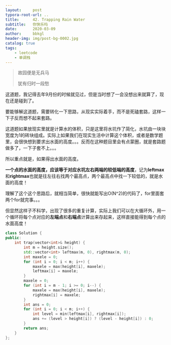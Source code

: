 ```yaml
---
layout:     post
typora-root-url: ..
title:      42. Trapping Rain Water
subtitle:   你快乐吗
date:       2020-03-09
author:     bbkgl
header-img: img/post-bg-0002.jpg
catalog: true
tags:
    - leetcode
    - 单调栈
---
```


>故园便是无兵马
>
>犹有归时一段愁

这道题，我记得去年9月份的时候就见过，但是当时想了一会没想出来就算了，现在还是碰到了。

要能够解这道题，需要转化一下思路，从现实实际着手，而不是死磕套路，这样一下子反而想不起来套路。

这道题如果放现实里就是计算水的体积，只是这里将水坑作了简化，水坑由一块块宽度为1的砖块组成。实际上如果我们在现实生活中计算这个体积，或者是数学题里，会很快想到要求出水面的高度。。。反而在这种题目里会有点蒙圈，就是套路题做多了，一下子套不上。。。

所以重点就是，如果得出水面的高度。

**一个点的水面的高度，应该等于对应水坑左右两端的较低端的高度**，记为**leftmax**和**rightmax**也就是往左往右找两个最高点，两个最高点中找一下较低的，就是水面的高度！

理解了这个这个思路后，就相当简单，很快就能写出O(N^2)的代码了，for里面套两个for就完事。。。

但显然这样子不科学，出现了很多的重复计算，实际上我们可以在大循环外，用一个循环将每个点对应的**左端点**和**右端点**计算出来存起来，这样直接能得到每个点的水面高度！

```cpp
class Solution {
public:
    int trap(vector<int>& height) {
        int m = height.size();
        std::vector<int> leftmax(m, 0), rightmax(m, 0);
        int maxele = 0;
        for (int i = 0; i < m; i++) {
            maxele = max(height[i], maxele);
            leftmax[i] = maxele;
        }
        maxele = 0;
        for (int i = m - 1; i >= 0; i--) {
            maxele = max(height[i], maxele);
            rightmax[i] = maxele;
        }
        int ans = 0;
        for (int i = 0; i < m; i++) {
            int level = min(leftmax[i], rightmax[i]);
            ans += (level > height[i]) ? (level - height[i]) : 0;
        }
        return ans;
    }
};
```


